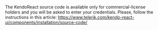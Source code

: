The KendoReact source code is available only for commercial-license holders and you will be asked to enter your credentials. Please, follow the instructions in this article:
https://www.telerik.com/kendo-react-ui/components/installation/source-code/
